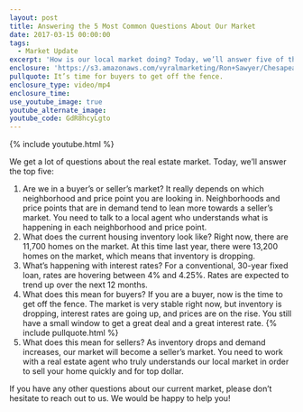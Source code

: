 ```yaml
---
layout: post
title: Answering the 5 Most Common Questions About Our Market
date: 2017-03-15 00:00:00
tags:
  - Market Update
excerpt: 'How is our local market doing? Today, we’ll answer five of the most common questions about our local market so that you understand exactly what is going on. For example, everyone is asking, “Are we in a buyer’s or seller’s market?” To find out the answer to this question and more, watch this short video.'
enclosure: 'https://s3.amazonaws.com/vyralmarketing/Ron+Sawyer/Chesapeake+Area+Real+Estate+5+common+real+estate+questions+answered.mp4'
pullquote: It’s time for buyers to get off the fence.
enclosure_type: video/mp4
enclosure_time:
use_youtube_image: true
youtube_alternate_image:
youtube_code: GdR8hcyLgto
---
```



{% include youtube.html %}

We get a lot of questions about the real estate market. Today, we’ll answer the top five:

1. Are we in a buyer’s or seller’s market? It really depends on which neighborhood and price point you are looking in. Neighborhoods and price points that are in demand tend to lean more towards a seller’s market. You need to talk to a local agent who understands what is happening in each neighborhood and price point.
2. What does the current housing inventory look like? Right now, there are 11,700 homes on the market. At this time last year, there were 13,200 homes on the market, which means that inventory is dropping.
3. What’s happening with interest rates? For a conventional, 30-year fixed loan, rates are hovering between 4% and 4.25%. Rates are expected to trend up over the next 12 months.
4. What does this mean for buyers? If you are a buyer, now is the time to get off the fence. The market is very stable right now, but inventory is dropping, interest rates are going up, and prices are on the rise. You still have a small window to get a great deal and a great interest rate.
{% include pullquote.html %}
5. What does this mean for sellers? As inventory drops and demand increases, our market will become a seller’s market. You need to work with a real estate agent who truly understands our local market in order to sell your home quickly and for top dollar.

If you have any other questions about our current market, please don’t hesitate to reach out to us. We would be happy to help you!